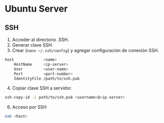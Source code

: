 # Ubuntu Server

## SSH

1. Acceder al directorio .SSH.
2. Generar clave SSH.
3. Crear (`nano ~/.ssh/config`) y agregar configuración de conexión SSH.
```bash
host             <name>
    HostName     <ip-server>
    User         <user-name>
    Port         <port-number>
    IdentityFile /path/to/ssh.pub
```
4. Copiar clave SSH a servidor.
```bash
ssh-copy-id -i path/to/ssh.pub <username>@<ip-server>
```
6. Acceso por SSH
```bash
ssh <host>
```

